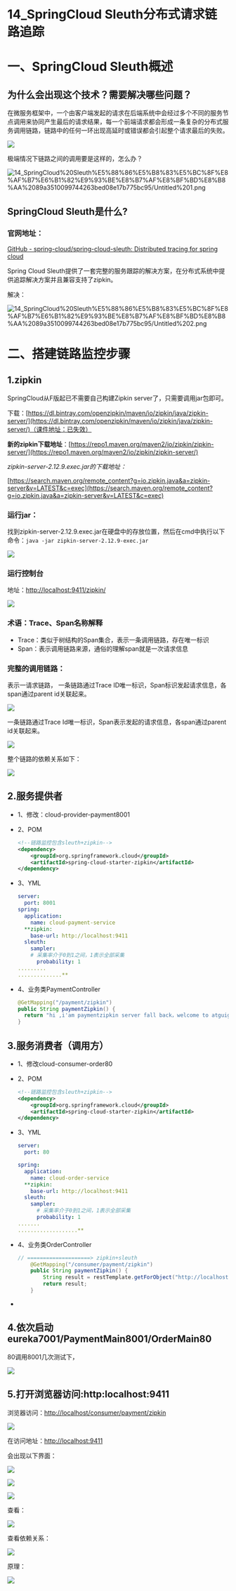 # 14_SpringCloud Sleuth分布式请求链路追踪

# 一、SpringCloud Sleuth概述

## 为什么会出现这个技术？需要解决哪些问题？

在微服务框架中，一个由客户端发起的请求在后端系统中会经过多个不同的服务节点调用来协同产生最后的请求结果，每一个前端请求都会形成一条复杂的分布式服务调用链路，链路中的任何一环出现高延时或错误都会引起整个请求最后的失败。

![](https://hediancha-1312143060.cos.ap-shanghai.myqcloud.com/202206081946861.png)

极端情况下链路之间的调用要是这样的，怎么办？

![14_SpringCloud%20Sleuth%E5%88%86%E5%B8%83%E5%BC%8F%E8%AF%B7%E6%B1%82%E9%93%BE%E8%B7%AF%E8%BF%BD%E8%B8%AA%2089a3510099744263bed08e17b775bc95/Untitled%201.png](https://hediancha-1312143060.cos.ap-shanghai.myqcloud.com/202206081946862.png)

## SpringCloud Sleuth是什么?

### 官网地址：

[GitHub - spring-cloud/spring-cloud-sleuth: Distributed tracing for spring cloud](https://github.com/spring-cloud/spring-cloud-sleuth)

Spring Cloud Sleuth提供了一套完整的服务跟踪的解决方案，在分布式系统中提供追踪解决方案并且兼容支持了zipkin。

解决：

![14_SpringCloud%20Sleuth%E5%88%86%E5%B8%83%E5%BC%8F%E8%AF%B7%E6%B1%82%E9%93%BE%E8%B7%AF%E8%BF%BD%E8%B8%AA%2089a3510099744263bed08e17b775bc95/Untitled%202.png](https://hediancha-1312143060.cos.ap-shanghai.myqcloud.com/202206081946863.png)

# 二、搭建链路监控步骤

## 1.zipkin

SpringCloud从F版起已不需要自己构建Zipkin server了，只需要调用jar包即可。

下载：[https://dl.bintray.com/openzipkin/maven/io/zipkin/java/zipkin-server/](https://dl.bintray.com/openzipkin/maven/io/zipkin/java/zipkin-server/)（课件地址：已失效）

**新的zipkin下载地址**：[https://repo1.maven.org/maven2/io/zipkin/zipkin-server/](https://repo1.maven.org/maven2/io/zipkin/zipkin-server/)

*zipkin-server-2.12.9.exec.jar的下载地址：*

[https://search.maven.org/remote_content?g=io.zipkin.java&a=zipkin-server&v=LATEST&c=exec](https://search.maven.org/remote_content?g=io.zipkin.java&a=zipkin-server&v=LATEST&c=exec)

### **运行jar：**

找到zipkin-server-2.12.9.exec.jar在硬盘中的存放位置，然后在cmd中执行以下命令：`java -jar zipkin-server-2.12.9-exec.jar`

![](https://hediancha-1312143060.cos.ap-shanghai.myqcloud.com/202206081946864.png)

### 运行控制台

地址：[http://localhost:9411/zipkin/](http://localhost:9411/zipkin/)

![](https://hediancha-1312143060.cos.ap-shanghai.myqcloud.com/202206081946865.png)

### 术语：Trace、Span名称解释

- Trace：类似于树结构的Span集合，表示一条调用链路，存在唯一标识
- Span：表示调用链路来源，通俗的理解span就是一次请求信息

### 完整的调用链路：

表示一请求链路， 一条链路通过Trace ID唯一标识，Span标识发起请求信息，各span通过parent id关联起来。

![](https://hediancha-1312143060.cos.ap-shanghai.myqcloud.com/202206081946866.png)

一条链路通过Trace Id唯一标识，Span表示发起的请求信息，各span通过parent id关联起来。

![](https://hediancha-1312143060.cos.ap-shanghai.myqcloud.com/202206081946867.png)

整个链路的依赖关系如下：

![](https://hediancha-1312143060.cos.ap-shanghai.myqcloud.com/202206081946868.png)

## 2.服务提供者

- 1、修改：cloud-provider-payment8001
- 2、POM
  
    ```xml
    <!--链路监控包含sleuth+zipkin-->
    <dependency>
        <groupId>org.springframework.cloud</groupId>
        <artifactId>spring-cloud-starter-zipkin</artifactId>
    </dependency>
    ```
    
- 3、YML
  
    ```yaml
    server:
      port: 8001
    spring:
      application:
        name: cloud-payment-service
      **zipkin:
        base-url: http://localhost:9411
      sleuth:
        sampler:
        # 采集率介于0到1之间，1表示全部采集
          probability: 1
    .........
    ..............**
    ```
    
- 4、业务类PaymentController
  
    ```java
    @GetMapping("/payment/zipkin")
    public String paymentZipkin() {
      return "hi ,i'am paymentzipkin server fall back，welcome to atguigu，O(∩_∩)O哈哈~";
    }
    ```
    

## 3.服务消费者（调用方）

- 1、修改cloud-consumer-order80
- 2、POM
  
    ```xml
    <!--链路监控包含sleuth+zipkin-->
    <dependency>
        <groupId>org.springframework.cloud</groupId>
        <artifactId>spring-cloud-starter-zipkin</artifactId>
    </dependency>
    ```
    
- 3、YML
  
    ```yaml
    server:
      port: 80
    
    spring:
      application:
        name: cloud-order-service
      **zipkin:
        base-url: http://localhost:9411
      sleuth:
        sampler:
          # 采集率介于0到1之间，1表示全部采集
          probability: 1
    .......
    ...................**
    ```
    
- 4、业务类OrderController
  
    ```java
    // ====================> zipkin+sleuth
        @GetMapping("/consumer/payment/zipkin")
        public String paymentZipkin() {
            String result = restTemplate.getForObject("http://localhost:8001" + "/payment/zipkin/", String.class);
            return result;
        }
    ```
    
- 

## 4.依次启动eureka7001/PaymentMain8001/OrderMain80

80调用8001几次测试下，

![](https://hediancha-1312143060.cos.ap-shanghai.myqcloud.com/202206081946869.png)

## 5.打开浏览器访问:http:localhost:9411

浏览器访问：[http://localhost/consumer/payment/zipkin](http://localhost/consumer/payment/zipkin)

![](https://hediancha-1312143060.cos.ap-shanghai.myqcloud.com/202206081946870.png)

在访问地址：[http://localhost:9411](http://localhost:9411/zipkin/)

会出现以下界面：

![](https://hediancha-1312143060.cos.ap-shanghai.myqcloud.com/202206081946871.gif)

![](https://hediancha-1312143060.cos.ap-shanghai.myqcloud.com/202206081946872.png)

![](https://hediancha-1312143060.cos.ap-shanghai.myqcloud.com/202206081946873.png)

查看：

![](https://hediancha-1312143060.cos.ap-shanghai.myqcloud.com/202206081946874.png)

查看依赖关系：

![](https://hediancha-1312143060.cos.ap-shanghai.myqcloud.com/202206081946875.png)

原理：

![](https://hediancha-1312143060.cos.ap-shanghai.myqcloud.com/202206081946876.png)